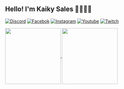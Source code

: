 ## Hello! I'm Kaiky Sales 👋🏼🔥💜

[![Discord](https://img.shields.io/badge/Discord-7289DA?style=for-the-badge&logo=discord&logoColor=white)](https://discord.gg/ykryjzPkNe)
[![Facebok](https://img.shields.io/badge/Facebook-1877F2?style=for-the-badge&logo=facebook&logoColor=white)](https://www.facebook.com/Kah1227/)
[![Instagram](https://img.shields.io/badge/Instagram-E4405F?style=for-the-badge&logo=instagram&logoColor=white)](https://instagram.com/_k4hsales_)
[![Youtube](https://img.shields.io/badge/YouTube-FF0000?style=for-the-badge&logo=youtube&logoColor=white)](https://www.youtube.com/channel/UCjw-nCQVWfQfuV58ejjNAWA)
[![Twitch](https://img.shields.io/badge/Twitch-9146FF?style=for-the-badge&logo=twitch&logoColor=white)](https://twitch.tv/promobile94)

<div>
  <a href="https://github.com/kahsale94">
  <img height="180em" align="center" src="https://github-readme-stats.vercel.app/api?username=kahsale94&show_icons=true&theme=radical&include_all_commits=true"/>
  <img height="180em" align="center" src="https://github-readme-stats.vercel.app/api/top-langs/?username=kahsale94&layout=compact&langs_count=7&theme=radical"/>
</div>
